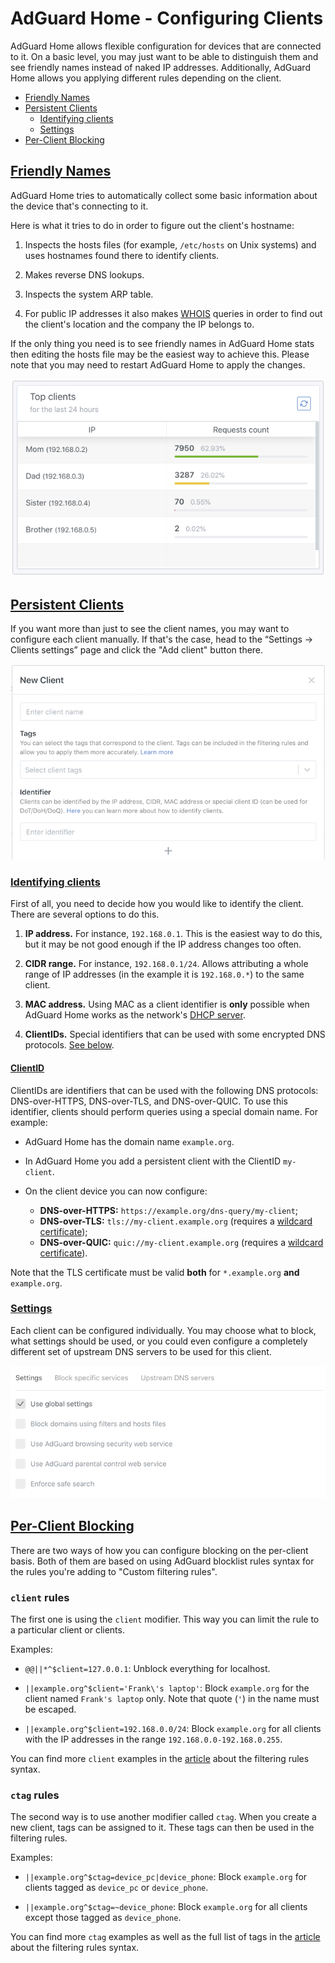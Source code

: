  #  AdGuard Home - Configuring Clients

AdGuard Home allows flexible configuration for devices that are connected to it.
On a basic level, you may just want to be able to distinguish them and see
friendly names instead of naked IP addresses.  Additionally, AdGuard Home allows
you applying different rules depending on the client.

 *  [Friendly Names](#friendlynames)
 *  [Persistent Clients](#newclient)
     *  [Identifying clients](#idclient)
     *  [Settings](#clientsettings)
 *  [Per-Client Blocking](#perclientblocking)



##  <a href="#friendlynames" id="friendlynames" name="friendlynames">Friendly Names</a>

AdGuard Home tries to automatically collect some basic information about the
device that's connecting to it.

Here is what it tries to do in order to figure out the client's hostname:

1.  Inspects the hosts files (for example, `/etc/hosts` on Unix systems) and
    uses hostnames found there to identify clients.

1.  Makes reverse DNS lookups.

1.  Inspects the system ARP table.

1.  For public IP addresses it also makes [WHOIS][whois] queries in order to
    find out the client's location and the company the IP belongs to.

If the only thing you need is to see friendly names in AdGuard Home stats then
editing the hosts file may be the easiest way to achieve this.  Please note that
you may need to restart AdGuard Home to apply the changes.

![](images/top-clients-names.png)

[whois]: https://en.wikipedia.org/wiki/WHOIS



##  <a href="#newclient" id="newclient" name="newclient">Persistent Clients</a>

If you want more than just to see the client names, you may want to configure
each client manually.  If that's the case, head to the “Settings → Clients
settings” page and click the "Add client" button there.

![](images/new-client.png)



   ###  <a href="#idclient" id="idclient" name="idclient">Identifying clients</a>

First of all, you need to decide how you would like to identify the client.
There are several options to do this.

1.  **IP address.**  For instance, `192.168.0.1`. This is the easiest way to do
    this, but it may be not good enough if the IP address changes too often.

1.  **CIDR range.**  For instance, `192.168.0.1/24`. Allows attributing a whole
    range of IP addresses (in the example it is `192.168.0.*`) to the same
    client.

1.  **MAC address.**  Using MAC as a client identifier is **only** possible when
    AdGuard Home works as the network's [DHCP server](DHCP).

1.  **ClientIDs.**  Special identifiers that can be used with some encrypted DNS
    protocols.  [See below](#clientid).

  ####  <a href="#clientid" id="clientid" name="clientid">ClientID</a>

ClientIDs are identifiers that can be used with the following DNS protocols:
DNS-over-HTTPS, DNS-over-TLS, and DNS-over-QUIC.  To use this identifier,
clients should perform queries using a special domain name.  For example:

 *  AdGuard Home has the domain name `example.org`.

 *  In AdGuard Home you add a persistent client with the ClientID `my-client`.

 *  On the client device you can now configure:

     *  **DNS-over-HTTPS:** `https://example.org/dns-query/my-client`;
     *  **DNS-over-TLS:** `tls://my-client.example.org` (requires a [wildcard
        certificate][wild]);
     *  **DNS-over-QUIC:** `quic://my-client.example.org` (requires a [wildcard
        certificate][wild]).

Note that the TLS certificate must be valid **both** for `*.example.org` **and**
`example.org`.

[wild]: https://en.wikipedia.org/wiki/Wildcard_certificate



   ###  <a href="#clientsettings" id="clientsettings" name="clientsettings">Settings</a>

Each client can be configured individually.  You may choose what to block, what
settings should be used, or you could even configure a completely different set
of upstream DNS servers to be used for this client.

![](images/client-settings.png)



##  <a href="#perclientblocking" id="perclientblocking" name="perclientblocking">Per-Client Blocking</a>

There are two ways of how you can configure blocking on the per-client basis.
Both of them are based on using AdGuard blocklist rules syntax for the rules
you're adding to "Custom filtering rules".



   ###  `client` rules

The first one is using the `client` modifier.  This way you can limit the rule
to a particular client or clients.

Examples:

 *  `@@||*^$client=127.0.0.1`: Unblock everything for localhost.

 *  `||example.org^$client='Frank\'s laptop'`: Block `example.org` for the
    client named `Frank's laptop` only.  Note that quote (`'`) in the name must
    be escaped.

 *  `||example.org^$client=192.168.0.0/24`: Block `example.org` for all clients
    with the IP addresses in the range `192.168.0.0-192.168.0.255`.

You can find more `client` examples in the [article](Hosts-Blocklists#client)
about the filtering rules syntax.



   ###  `ctag` rules

The second way is to use another modifier called `ctag`.  When you create a new
client, tags can be assigned to it.  These tags can then be used in the
filtering rules.

Examples:

 *  `||example.org^$ctag=device_pc|device_phone`: Block `example.org` for
    clients tagged as `device_pc` or `device_phone`.

 *  `||example.org^$ctag=~device_phone`: Block `example.org` for all clients
    except those tagged as `device_phone`.

You can find more `ctag` examples as well as the full list of tags in the
[article](Hosts-Blocklists#ctag) about the filtering rules syntax.
